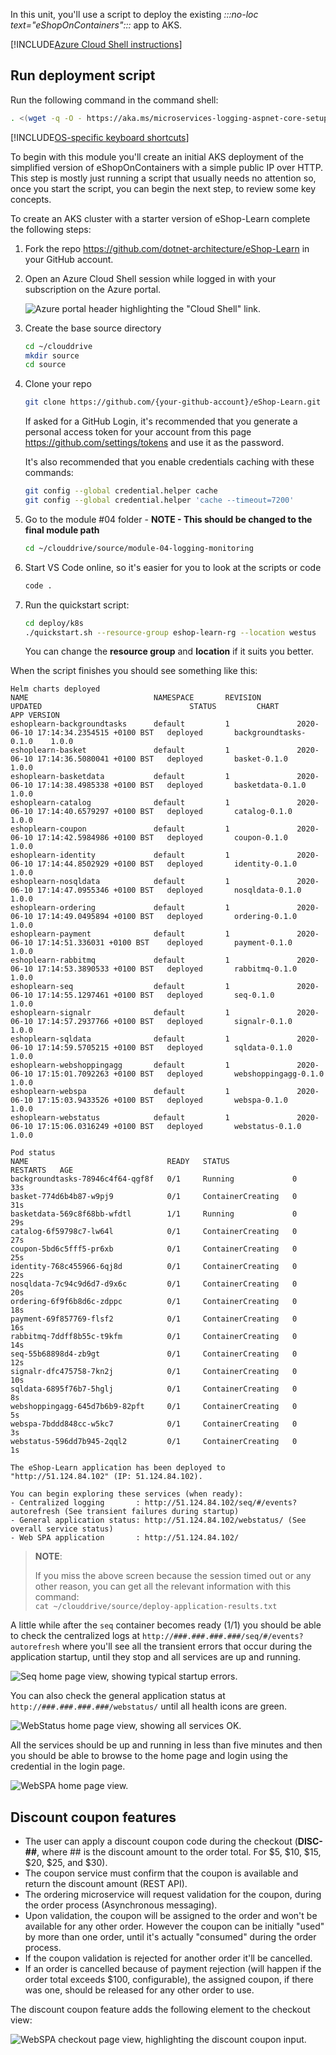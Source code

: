 In this unit, you'll use a script to deploy the existing *:::no-loc text="eShopOnContainers":::* app to AKS.

[!INCLUDE[Azure Cloud Shell instructions](../../includes/use-az-cloud-shell.md)]

## Run deployment script

Run the following command in the command shell:

```bash
. <(wget -q -O - https://aka.ms/microservices-logging-aspnet-core-setup)
```

[!INCLUDE[OS-specific keyboard shortcuts](../../../includes/azure-cloudshell-copy-paste-tip.md)]




To begin with this module you'll create an initial AKS deployment of the simplified version of eShopOnContainers with a simple public IP over HTTP. This step is mostly just running a script that usually needs no attention so, once you start the script, you can begin the next step, to review some key concepts.

To create an AKS cluster with a starter version of eShop-Learn complete the following steps:

1. Fork the repo <https://github.com/dotnet-architecture/eShop-Learn> in your GitHub account.

2. Open an Azure Cloud Shell session while logged in with your subscription on the Azure portal.

    ![Azure portal header highlighting the "Cloud Shell" link.](../media/open-azure-cloud-shell.png)

3. Create the base source directory

    ```bash
    cd ~/clouddrive
    mkdir source
    cd source
    ```

4. Clone your repo

    ```bash
    git clone https://github.com/{your-github-account}/eShop-Learn.git
    ```

    If asked for a GitHub Login, it's recommended that you generate a personal access token for your account from this page <https://github.com/settings/tokens> and use it as the password.

    It's also recommended that you enable credentials caching with these commands:

    ```bash
    git config --global credential.helper cache
    git config --global credential.helper 'cache --timeout=7200'
    ```

5. Go to the module #04 folder - **NOTE - This should be changed to the final module path**

    ```bash
    cd ~/clouddrive/source/module-04-logging-monitoring
    ```

6. Start VS Code online, so it's easier for you to look at the scripts or code

    ```bash
    code .
    ```

7. Run the quickstart script:

    ```bash
    cd deploy/k8s
    ./quickstart.sh --resource-group eshop-learn-rg --location westus
    ```

    You can change the **resource group** and **location** if it suits you better.

When the script finishes you should see something like this:

```console
Helm charts deployed
NAME                            NAMESPACE       REVISION        UPDATED                                 STATUS         CHART                    APP VERSION
eshoplearn-backgroundtasks      default         1               2020-06-10 17:14:34.2354515 +0100 BST   deployed       backgroundtasks-0.1.0    1.0.0
eshoplearn-basket               default         1               2020-06-10 17:14:36.5080041 +0100 BST   deployed       basket-0.1.0             1.0.0
eshoplearn-basketdata           default         1               2020-06-10 17:14:38.4985338 +0100 BST   deployed       basketdata-0.1.0         1.0.0
eshoplearn-catalog              default         1               2020-06-10 17:14:40.6579297 +0100 BST   deployed       catalog-0.1.0            1.0.0
eshoplearn-coupon               default         1               2020-06-10 17:14:42.5984986 +0100 BST   deployed       coupon-0.1.0             1.0.0
eshoplearn-identity             default         1               2020-06-10 17:14:44.8502929 +0100 BST   deployed       identity-0.1.0           1.0.0
eshoplearn-nosqldata            default         1               2020-06-10 17:14:47.0955346 +0100 BST   deployed       nosqldata-0.1.0          1.0.0
eshoplearn-ordering             default         1               2020-06-10 17:14:49.0495894 +0100 BST   deployed       ordering-0.1.0           1.0.0
eshoplearn-payment              default         1               2020-06-10 17:14:51.336031 +0100 BST    deployed       payment-0.1.0            1.0.0
eshoplearn-rabbitmq             default         1               2020-06-10 17:14:53.3890533 +0100 BST   deployed       rabbitmq-0.1.0           1.0.0
eshoplearn-seq                  default         1               2020-06-10 17:14:55.1297461 +0100 BST   deployed       seq-0.1.0                1.0.0
eshoplearn-signalr              default         1               2020-06-10 17:14:57.2937766 +0100 BST   deployed       signalr-0.1.0            1.0.0
eshoplearn-sqldata              default         1               2020-06-10 17:14:59.5705215 +0100 BST   deployed       sqldata-0.1.0            1.0.0
eshoplearn-webshoppingagg       default         1               2020-06-10 17:15:01.7092263 +0100 BST   deployed       webshoppingagg-0.1.0     1.0.0
eshoplearn-webspa               default         1               2020-06-10 17:15:03.9433526 +0100 BST   deployed       webspa-0.1.0             1.0.0
eshoplearn-webstatus            default         1               2020-06-10 17:15:06.0316249 +0100 BST   deployed       webstatus-0.1.0          1.0.0

Pod status
NAME                               READY   STATUS              RESTARTS   AGE
backgroundtasks-78946c4f64-qgf8f   0/1     Running             0          33s
basket-774d6b4b87-w9pj9            0/1     ContainerCreating   0          31s
basketdata-569c8f68bb-wfdtl        1/1     Running             0          29s
catalog-6f59798c7-lw64l            0/1     ContainerCreating   0          27s
coupon-5bd6c5fff5-pr6xb            0/1     ContainerCreating   0          25s
identity-768c455966-6qj8d          0/1     ContainerCreating   0          22s
nosqldata-7c94c9d6d7-d9x6c         0/1     ContainerCreating   0          20s
ordering-6f9f6b8d6c-zdppc          0/1     ContainerCreating   0          18s
payment-69f857769-flsf2            0/1     ContainerCreating   0          16s
rabbitmq-7ddff8b55c-t9kfm          0/1     ContainerCreating   0          14s
seq-55b68898d4-zb9gt               0/1     ContainerCreating   0          12s
signalr-dfc475758-7kn2j            0/1     ContainerCreating   0          10s
sqldata-6895f76b7-5hglj            0/1     ContainerCreating   0          8s
webshoppingagg-645d7b6b9-82pft     0/1     ContainerCreating   0          5s
webspa-7bddd848cc-w5kc7            0/1     ContainerCreating   0          3s
webstatus-596dd7b945-2qql2         0/1     ContainerCreating   0          1s

The eShop-Learn application has been deployed to "http://51.124.84.102" (IP: 51.124.84.102).

You can begin exploring these services (when ready):
- Centralized logging       : http://51.124.84.102/seq/#/events?autorefresh (See transient failures during startup)
- General application status: http://51.124.84.102/webstatus/ (See overall service status)
- Web SPA application       : http://51.124.84.102/
```

> **NOTE**:
>
> If you miss the above screen because the session timed out or any other reason, you can get all the relevant information with this command: \
> `cat ~/clouddrive/source/deploy-application-results.txt`

A little while after the `seq` container becomes ready (1/1) you should be able to check the centralized logs at `http://###.###.###.###/seq/#/events?autorefresh` where you'll see all the transient errors that occur during the application startup, until they stop and all services are up and running.

![Seq home page view, showing typical startup errors.](../media/startup-errors-logging.png)

You can also check the general application status at `http://###.###.###.###/webstatus/` until all health icons are green.

![WebStatus home page view, showing all services OK.](../media/eshop-learn-webstatus.png)

All the services should be up and running in less than five minutes and then you should be able to browse to the home page and login using the credential in the login page.

![WebSPA home page view.](../media/home-page.png)

## Discount coupon features

- The user can apply a discount coupon code during the checkout (**DISC-##**, where ## is the discount amount to the order total. For $5, $10, $15, $20, $25, and $30).
- The coupon service must confirm that the coupon is available and return the discount amount (REST API).
- The ordering microservice will request validation for the coupon, during the order process (Asynchronous messaging).
- Upon validation, the coupon will be assigned to the order and won't be available for any other order. However the coupon can be initially "used" by more than one order, until it's actually "consumed" during the order process.
- If the coupon validation is rejected for another order it'll be cancelled.
- If an order is cancelled because of payment rejection (will happen if the order total exceeds $100, configurable), the assigned coupon, if there was one, should be released for any other order to use.

The discount coupon feature adds the following element to the checkout view:

![WebSPA checkout page view, highlighting the discount coupon input.](../media/discount-coupon-feature.png)

